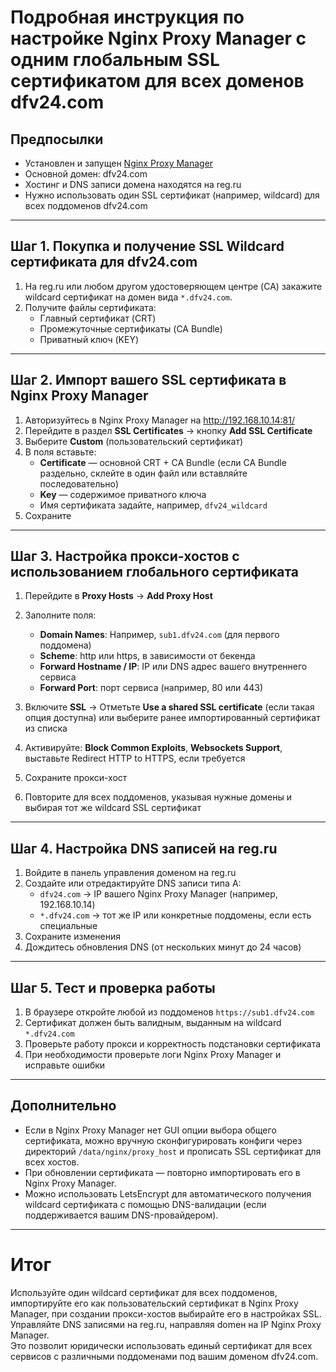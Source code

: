 # Подробная инструкция по настройке Nginx Proxy Manager с одним глобальным SSL сертификатом для всех доменов dfv24.com

## Предпосылки
- Установлен и запущен [Nginx Proxy Manager](http://192.168.10.14:81/)
- Основной домен: dfv24.com
- Хостинг и DNS записи домена находятся на reg.ru
- Нужно использовать один SSL сертификат (например, wildcard) для всех поддоменов dfv24.com

---

## Шаг 1. Покупка и получение SSL Wildcard сертификата для dfv24.com
1. На reg.ru или любом другом удостоверяющем центре (CA) закажите wildcard сертификат на домен вида `*.dfv24.com`.
2. Получите файлы сертификата:  
   - Главный сертификат (CRT)  
   - Промежуточные сертификаты (CA Bundle)  
   - Приватный ключ (KEY)

---

## Шаг 2. Импорт вашего SSL сертификата в Nginx Proxy Manager
1. Авторизуйтесь в Nginx Proxy Manager на http://192.168.10.14:81/  
2. Перейдите в раздел **SSL Certificates** → кнопку **Add SSL Certificate**  
3. Выберите **Custom** (пользовательский сертификат)  
4. В поля вставьте:  
   - **Certificate** — основной CRT + CA Bundle (если CA Bundle раздельно, склейте в один файл или вставляйте последовательно)  
   - **Key** — содержимое приватного ключа  
   - Имя сертификата задайте, например, `dfv24_wildcard`  
5. Сохраните

---

## Шаг 3. Настройка прокси-хостов с использованием глобального сертификата

1. Перейдите в **Proxy Hosts** → **Add Proxy Host**  
2. Заполните поля:  
   - **Domain Names**: Например, `sub1.dfv24.com` (для первого поддомена)  
   - **Scheme**: http или https, в зависимости от бекенда  
   - **Forward Hostname / IP**: IP или DNS адрес вашего внутреннего сервиса  
   - **Forward Port**: порт сервиса (например, 80 или 443)  
3. Включите **SSL** → Отметьте **Use a shared SSL certificate** (если такая опция доступна) или выберите ранее импортированный сертификат из списка  
4. Активируйте: **Block Common Exploits**, **Websockets Support**, выставьте Redirect HTTP to HTTPS, если требуется  
5. Сохраните прокси-хост

6. Повторите для всех поддоменов, указывая нужные домены и выбирая тот же wildcard SSL сертификат

---

## Шаг 4. Настройка DNS записей на reg.ru

1. Войдите в панель управления доменом на reg.ru  
2. Создайте или отредактируйте DNS записи типа A:  
   - `dfv24.com` → IP вашего Nginx Proxy Manager (например, 192.168.10.14)  
   - `*.dfv24.com` → тот же IP или конкретные поддомены, если есть специальные  
3. Сохраните изменения  
4. Дождитесь обновления DNS (от нескольких минут до 24 часов)

---

## Шаг 5. Тест и проверка работы

1. В браузере откройте любой из поддоменов `https://sub1.dfv24.com`  
2. Сертификат должен быть валидным, выданным на wildcard `*.dfv24.com`  
3. Проверьте работу прокси и корректность подстановки сертификата  
4. При необходимости проверьте логи Nginx Proxy Manager и исправьте ошибки

---

## Дополнительно

- Если в Nginx Proxy Manager нет GUI опции выбора общего сертификата, можно вручную сконфигурировать конфиги через директорий `/data/nginx/proxy_host` и прописать SSL сертификат для всех хостов.  
- При обновлении сертификата — повторно импортировать его в Nginx Proxy Manager.  
- Можно использовать LetsEncrypt для автоматического получения wildcard сертификата с помощью DNS-валидации (если поддерживается вашим DNS-провайдером).

---

# Итог

Используйте один wildcard сертификат для всех поддоменов, импортируйте его как пользовательский сертификат в Nginx Proxy Manager, при создании прокси-хостов выбирайте его в настройках SSL. Управляйте DNS записями на reg.ru, направляя domен на IP Nginx Proxy Manager.  
Это позволит юридически использовать единый сертификат для всех сервисов с различными поддоменами под вашим доменом dfv24.com.
